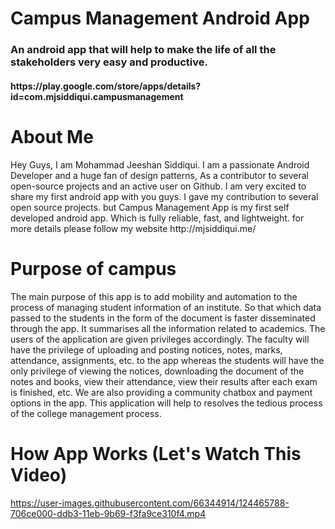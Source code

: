 # Campus Management Android App
<h3>An android app that will help to make the life of all the stakeholders very easy and productive.</h3>
<h4>https://play.google.com/store/apps/details?id=com.mjsiddiqui.campusmanagement</h4>

# About Me
<p>Hey Guys, I am Mohammad Jeeshan Siddiqui. I am a passionate Android Developer and a huge fan of design patterns, As a contributor to several open-source projects and an active user on Github. I am very excited to share my first android app with you guys. I gave my contribution to several open source projects. but Campus Management App is my first self developed android app. Which is fully reliable, fast, and lightweight.
for more details please follow my website http://mjsiddiqui.me/</p>


# Purpose of campus
The main purpose of this app is to add mobility and automation to the process of managing student information of an institute. So that which data passed to the students in the form of the document is faster disseminated through the app. It summarises all the information related to academics. The users of the application are given privileges accordingly. The faculty will have the privilege of uploading and posting notices, notes, marks, attendance, assignments, etc. to the app whereas the students will have the only privilege of viewing the notices, downloading the document of the notes and books, view their attendance, view their results after each exam is finished, etc. We are also providing a community chatbox and payment options in the app. This application will help to resolves the tedious process of the college management process.


# How App Works (Let's Watch This Video)
https://user-images.githubusercontent.com/66344914/124465788-706ce000-ddb3-11eb-9b69-f3fa9ce310f4.mp4
